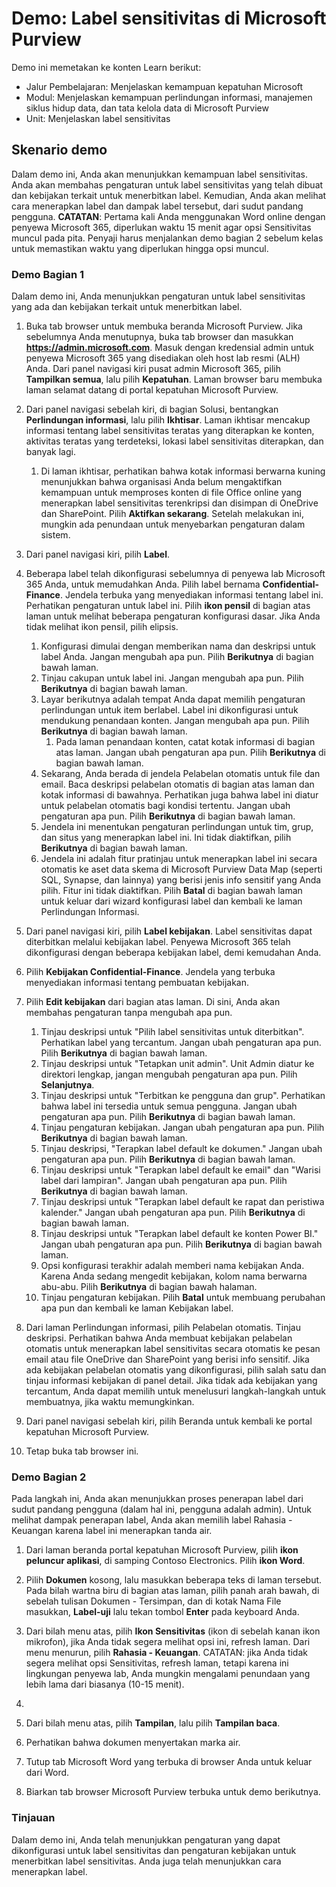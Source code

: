 <!---
---
Demo: Judul: 'Label sensitivitas di Microsoft Purview' Jalur Pembelajaran/Modul/Pelajaran: 'Jalur Pembelajaran: Menjelaskan kemampuan kepatuhan Microsoft; Modul 3: Menjelaskan kemampuan perlindungan informasi, manajemen siklus hidup data, dan tata kelola data di Microsoft Purview; Unit 4: Menjelaskan label sensitivitas'
---
--->

# Demo: Label sensitivitas di Microsoft Purview

Demo ini memetakan ke konten Learn berikut:

- Jalur Pembelajaran: Menjelaskan kemampuan kepatuhan Microsoft
- Modul: Menjelaskan kemampuan perlindungan informasi, manajemen siklus hidup data, dan tata kelola data di Microsoft Purview
- Unit: Menjelaskan label sensitivitas

## Skenario demo

Dalam demo ini, Anda akan menunjukkan kemampuan label sensitivitas.  Anda akan membahas pengaturan untuk label sensitivitas yang telah dibuat dan kebijakan terkait untuk menerbitkan label.   Kemudian, Anda akan melihat cara menerapkan label dan dampak label tersebut, dari sudut pandang pengguna.  **CATATAN**: Pertama kali Anda menggunakan Word online dengan penyewa Microsoft 365, diperlukan waktu 15 menit agar opsi Sensitivitas muncul pada pita.  Penyaji harus menjalankan demo bagian 2 sebelum kelas untuk memastikan waktu yang diperlukan hingga opsi muncul.

### Demo Bagian 1

Dalam demo ini, Anda menunjukkan pengaturan untuk label sensitivitas yang ada dan kebijakan terkait untuk menerbitkan label.

1. Buka tab browser untuk membuka beranda Microsoft Purview.  Jika sebelumnya Anda menutupnya, buka tab browser dan masukkan **https://admin.microsoft.com**. Masuk dengan kredensial admin untuk penyewa Microsoft 365 yang disediakan oleh host lab resmi (ALH) Anda. Dari panel navigasi kiri pusat admin Microsoft 365, pilih **Tampilkan semua**, lalu pilih **Kepatuhan**.  Laman browser baru membuka laman selamat datang di portal kepatuhan Microsoft Purview.  

1. Dari panel navigasi sebelah kiri, di bagian Solusi, bentangkan **Perlindungan informasi**, lalu pilih **Ikhtisar**.  Laman ikhtisar mencakup informasi tentang label sensitivitas teratas yang diterapkan ke konten, aktivitas teratas yang terdeteksi, lokasi label sensitivitas diterapkan, dan banyak lagi.  
    1. Di laman ikhtisar, perhatikan bahwa kotak informasi berwarna kuning menunjukkan bahwa organisasi Anda belum mengaktifkan kemampuan untuk memproses konten di file Office online yang menerapkan label sensitivitas terenkripsi dan disimpan di OneDrive dan SharePoint.  Pilih **Aktifkan sekarang**.  Setelah melakukan ini, mungkin ada penundaan untuk menyebarkan pengaturan dalam sistem.

1. Dari panel navigasi kiri, pilih **Label**.

1. Beberapa label telah dikonfigurasi sebelumnya di penyewa lab Microsoft 365 Anda, untuk memudahkan Anda. Pilih label bernama **Confidential-Finance**.  Jendela terbuka yang menyediakan informasi tentang label ini.  Perhatikan pengaturan untuk label ini.  Pilih **ikon pensil** di bagian atas laman untuk melihat beberapa pengaturan konfigurasi dasar. Jika Anda tidak melihat ikon pensil, pilih elipsis.
    1. Konfigurasi dimulai dengan memberikan nama dan deskripsi untuk label Anda.  Jangan mengubah apa pun.  Pilih **Berikutnya** di bagian bawah laman.
    1. Tinjau cakupan untuk label ini. Jangan mengubah apa pun.  Pilih **Berikutnya** di bagian bawah laman.
    1. Layar berikutnya adalah tempat Anda dapat memilih pengaturan perlindungan untuk item berlabel. Label ini dikonfigurasi untuk mendukung penandaan konten. Jangan mengubah apa pun.  Pilih **Berikutnya** di bagian bawah laman.
        1. Pada laman penandaan konten, catat kotak informasi di bagian atas laman.  Jangan ubah pengaturan apa pun.  Pilih **Berikutnya** di bagian bawah laman.
    1. Sekarang, Anda berada di jendela Pelabelan otomatis untuk file dan email.  Baca deskripsi pelabelan otomatis di bagian atas laman dan kotak informasi di bawahnya.  Perhatikan juga bahwa label ini diatur untuk pelabelan otomatis bagi kondisi tertentu. Jangan ubah pengaturan apa pun.  Pilih **Berikutnya** di bagian bawah laman.
    1. Jendela ini menentukan pengaturan perlindungan untuk tim, grup, dan situs yang menerapkan label ini. Ini tidak diaktifkan, pilih **Berikutnya** di bagian bawah laman.
    1. Jendela ini adalah fitur pratinjau untuk menerapkan label ini secara otomatis ke aset data skema di Microsoft Purview Data Map (seperti SQL, Synapse, dan lainnya) yang berisi jenis info sensitif yang Anda pilih.  Fitur ini tidak diaktifkan. Pilih **Batal** di bagian bawah laman untuk keluar dari wizard konfigurasi label dan kembali ke laman Perlindungan Informasi.

1. Dari panel navigasi kiri, pilih **Label kebijakan**.  Label sensitivitas dapat diterbitkan melalui kebijakan label.  Penyewa Microsoft 365 telah dikonfigurasi dengan beberapa kebijakan label, demi kemudahan Anda.

1. Pilih **Kebijakan Confidential-Finance**.  Jendela yang terbuka menyediakan informasi tentang pembuatan kebijakan. 

1. Pilih **Edit kebijakan** dari bagian atas laman.  Di sini, Anda akan membahas pengaturan tanpa mengubah apa pun.
    1. Tinjau deskripsi untuk "Pilih label sensitivitas untuk diterbitkan".  Perhatikan label yang tercantum.  Jangan ubah pengaturan apa pun.  Pilih **Berikutnya** di bagian bawah laman.
    1. Tinjau deskripsi untuk "Tetapkan unit admin". Unit Admin diatur ke direktori lengkap, jangan mengubah pengaturan apa pun. Pilih **Selanjutnya**.  
    1. Tinjau deskripsi untuk "Terbitkan ke pengguna dan grup".  Perhatikan bahwa label ini tersedia untuk semua pengguna.  Jangan ubah pengaturan apa pun.  Pilih **Berikutnya** di bagian bawah laman.
    1. Tinjau pengaturan kebijakan. Jangan ubah pengaturan apa pun.  Pilih **Berikutnya** di bagian bawah laman.
    1. Tinjau deskripsi, "Terapkan label default ke dokumen." Jangan ubah pengaturan apa pun.  Pilih **Berikutnya** di bagian bawah laman.
    1. Tinjau deskripsi untuk "Terapkan label default ke email" dan "Warisi label dari lampiran". Jangan ubah pengaturan apa pun.  Pilih **Berikutnya** di bagian bawah laman.
    1. Tinjau deskripsi untuk "Terapkan label default ke rapat dan peristiwa kalender." Jangan ubah pengaturan apa pun.  Pilih **Berikutnya** di bagian bawah laman.
    1. Tinjau deskripsi untuk "Terapkan label default ke konten Power BI." Jangan ubah pengaturan apa pun.  Pilih **Berikutnya** di bagian bawah laman.
    1. Opsi konfigurasi terakhir adalah memberi nama kebijakan Anda.  Karena Anda sedang mengedit kebijakan, kolom nama berwarna abu-abu. Pilih **Berikutnya** di bagian bawah halaman.
    1. Tinjau pengaturan kebijakan. Pilih **Batal** untuk membuang perubahan apa pun dan kembali ke laman Kebijakan label.

1. Dari laman Perlindungan informasi, pilih Pelabelan otomatis. Tinjau deskripsi. Perhatikan bahwa Anda membuat kebijakan pelabelan otomatis untuk menerapkan label sensitivitas secara otomatis ke pesan email atau file OneDrive dan SharePoint yang berisi info sensitif. Jika ada kebijakan pelabelan otomatis yang dikonfigurasi, pilih salah satu dan tinjau informasi kebijakan di panel detail.  Jika tidak ada kebijakan yang tercantum, Anda dapat memilih untuk menelusuri langkah-langkah untuk membuatnya, jika waktu memungkinkan.

1. Dari panel navigasi sebelah kiri, pilih Beranda untuk kembali ke portal kepatuhan Microsoft Purview.

1. Tetap buka tab browser ini.

### Demo Bagian 2

Pada langkah ini, Anda akan menunjukkan proses penerapan label dari sudut pandang pengguna (dalam hal ini, pengguna adalah admin).  Untuk melihat dampak penerapan label, Anda akan memilih label Rahasia - Keuangan karena label ini menerapkan tanda air.

1. Dari laman beranda portal kepatuhan Microsoft Purview, pilih **ikon peluncur aplikasi**, di samping Contoso Electronics. Pilih **ikon Word**.  

1. Pilih **Dokumen** kosong, lalu masukkan beberapa teks di laman tersebut.  Pada bilah wartna biru di bagian atas laman, pilih panah arah bawah, di sebelah tulisan Dokumen - Tersimpan, dan di kotak Nama File masukkan, **Label-uji** lalu tekan tombol **Enter** pada keyboard Anda.

1. Dari bilah menu atas, pilih **Ikon Sensitivitas** (ikon di sebelah kanan ikon mikrofon), jika Anda tidak segera melihat opsi ini, refresh laman. Dari menu menurun, pilih **Rahasia - Keuangan**.   CATATAN: jika Anda tidak segera melihat opsi Sensitivitas, refresh laman, tetapi karena ini lingkungan penyewa lab, Anda mungkin mengalami penundaan yang lebih lama dari biasanya (10-15 menit).
1. 
1. Dari bilah menu atas, pilih **Tampilan**, lalu pilih **Tampilan baca**.

1. Perhatikan bahwa dokumen menyertakan marka air.  

1. Tutup tab Microsoft Word yang terbuka di browser Anda untuk keluar dari Word.

1. Biarkan tab browser Microsoft Purview terbuka untuk demo berikutnya.

### Tinjauan

Dalam demo ini, Anda telah menunjukkan pengaturan yang dapat dikonfigurasi untuk label sensitivitas dan pengaturan kebijakan untuk menerbitkan label sensitivitas. Anda juga telah menunjukkan cara menerapkan label.
